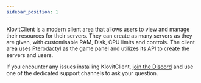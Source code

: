 ```yaml
---
sidebar_position: 1
---
```


KlovitClient is a modern client area that allows users to view and manage their resources for their servers. They can create as many servers as they are given, with customisable RAM, Disk, CPU limits and controls. The client area uses [Pterodactyl](https://pterodactyl.io) as the game panel and utilizes its API to create the servers and users.

If you encounter any issues installing KlovitClient, [join the Discord](https://discord.gg/fjr6D5WurC) and use one of the dedicated support channels to ask your question.
